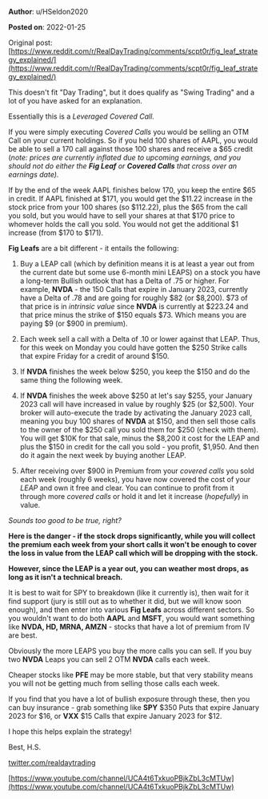 **Author**: u/HSeldon2020

**Posted on**: 2022-01-25

Original post: [https://www.reddit.com/r/RealDayTrading/comments/scpt0r/fig_leaf_strategy_explained/](https://www.reddit.com/r/RealDayTrading/comments/scpt0r/fig_leaf_strategy_explained/)

This doesn't fit "Day Trading", but it does qualify as "Swing Trading" and a lot of you have asked for an explanation. 

Essentially this is a *Leveraged Covered Call*.  

If you were simply executing *Covered Calls* you would be selling an OTM Call on your current holdings.  So if you held 100 shares of AAPL, you would be able to sell a 170 call against those 100 shares and receive a $65 credit (*note: prices are currently inflated due to upcoming earnings, and you should not do either the* ***Fig Leaf*** *or* ***Covered Calls*** *that cross over an earnings date).*

If by the end of the week AAPL finishes below 170, you keep the entire $65 in credit.  If AAPL finished at $171, you would get the $11.22 increase in the stock price from your 100 shares (so $112.22), plus the $65 from the call you sold, but you would have to sell your shares at that $170 price to whomever holds the call you sold.  You would not get the additional $1 increase (from $170 to $171).

**Fig Leafs** are a bit different - it entails the following:

1) Buy a LEAP call (which by definition means it is at least a year out from the current date but some use 6-month mini LEAPS) on a stock you have a long-term Bullish outlook that has a Delta of .75 or higher.  For example, **NVDA** \- the 150 Calls that expire in January 2023, currently have a Delta of .78 and are going for roughly $82 (or $8,200).  $73 of that price is in *intrinsic value* since **NVDA** is currently at $223.24 and that price minus the strike of $150 equals $73.  Which means you are paying $9 (or $900 in premium).

2) Each week sell a call with a Delta of .10 or lower against that LEAP.  Thus, for this week on Monday you could have gotten the $250 Strike calls that expire Friday for a credit of around $150.

3) If **NVDA** finishes the week below $250, you keep the $150 and do the same thing the following week.

4) If **NVDA** finishes the week above $250 at let's say $255, your January 2023 call will have increased in value by roughly $25 (or $2,500).  Your broker will auto-execute the trade by activating the January 2023 call, meaning you buy 100 shares of **NVDA** at $150, and then sell those calls to the owner of the $250 call you sold them for $250 (check with them).  You will get $10K for that sale, minus the $8,200 it cost for the LEAP and plus the $150 in credit for the call you sold - you profit, $1,950.  And then do it again the next week by buying another LEAP.

5) After receiving over $900 in Premium from your *covered calls* you sold each week (roughly 6 weeks), you have now covered the cost of your *LEAP* and own it free and clear.  You can continue to profit from it through more *covered calls* or hold it and let it increase (*hopefully*) in value.

*Sounds too good to be true, right?*

**Here is the danger - if the stock drops significantly, while you will collect the premium each week from your short calls it won't be enough to cover the loss in value from the LEAP call which will be dropping with the stock.** 

**However, since the LEAP is a year out, you can weather most drops, as long as it isn't a technical breach.**

It is best to wait for SPY to breakdown (like it currently is), then wait for it find support (jury is still out as to whether it did, but we will know soon enough), and then enter into various **Fig Leafs** across different sectors.  So you wouldn't want to do both **AAPL** and **MSFT**, you would want something like **NVDA, HD, MRNA, AMZN** \- stocks that have a lot of premium from IV are best.  

Obviously the more LEAPS you buy the more calls you can sell.  If you buy two **NVDA** Leaps you can sell 2 OTM **NVDA** calls each week.

Cheaper stocks like **PFE** may be more stable, but that very stability means you will not be getting much from selling those calls each week.

If you find that you have a lot of bullish exposure through these, then you can buy insurance - grab something like **SPY** $350 Puts that expire January 2023 for $16, or **VXX** $15 Calls that expire January 2023 for $12.  

I hope this helps explain the strategy!

 

Best, H.S.

[twitter.com/realdaytrading](https://twitter.com/realdaytrading)

[https://www.youtube.com/channel/UCA4t6TxkuoPBjkZbL3cMTUw](https://www.youtube.com/channel/UCA4t6TxkuoPBjkZbL3cMTUw)